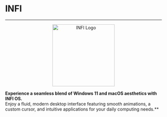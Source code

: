 # INFI

---

<p align="center">
  <img src="/image.html" alt="INFI Logo" width="200"/>
</p>

**Experience a seamless blend of Windows 11 and macOS aesthetics with INFI OS.**  
Enjoy a fluid, modern desktop interface featuring smooth animations, a custom cursor, and intuitive applications for your daily computing needs.**
